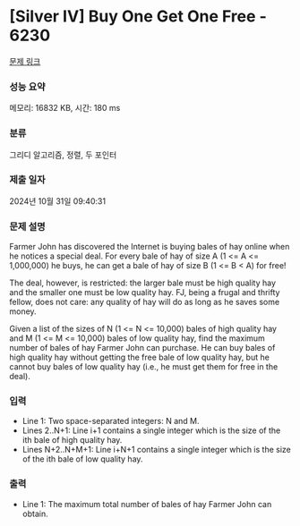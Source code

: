 # [Silver IV] Buy One Get One Free - 6230 

[문제 링크](https://www.acmicpc.net/problem/6230) 

### 성능 요약

메모리: 16832 KB, 시간: 180 ms

### 분류

그리디 알고리즘, 정렬, 두 포인터

### 제출 일자

2024년 10월 31일 09:40:31

### 문제 설명

<p>Farmer John has discovered the Internet is buying bales of hay online when he notices a special deal. For every bale of hay of size A (1 <= A <= 1,000,000) he buys, he can get a bale of hay of size B (1 <= B < A) for free!</p>

<p>The deal, however, is restricted: the larger bale must be high quality hay and the smaller one must be low quality hay. FJ, being a frugal and thrifty fellow, does not care: any quality of hay will do as long as he saves some money.</p>

<p>Given a list of the sizes of N (1 <= N <= 10,000) bales of high quality hay and M (1 <= M <= 10,000) bales of low quality hay, find the maximum number of bales of hay Farmer John can purchase.  He can buy bales of high quality hay without getting the free bale of low quality hay, but he cannot buy bales of low quality hay (i.e., he must get them for free in the deal).</p>

### 입력 

 <ul>
	<li>Line 1: Two space-separated integers: N and M.</li>
	<li>Lines 2..N+1: Line i+1 contains a single integer which is the size of the ith bale of high quality hay.</li>
	<li>Lines N+2..N+M+1: Line i+N+1 contains a single integer which is the size of the ith bale of low quality hay.</li>
</ul>

<p> </p>

### 출력 

 <ul>
	<li>Line 1: The maximum total number of bales of hay Farmer John can obtain.</li>
</ul>

